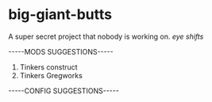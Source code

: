 # big-giant-butts
A super secret project that nobody is working on. *eye shifts*

-----MODS SUGGESTIONS-----
1) Tinkers construct
2) Tinkers Gregworks










-----CONFIG SUGGESTIONS-----
